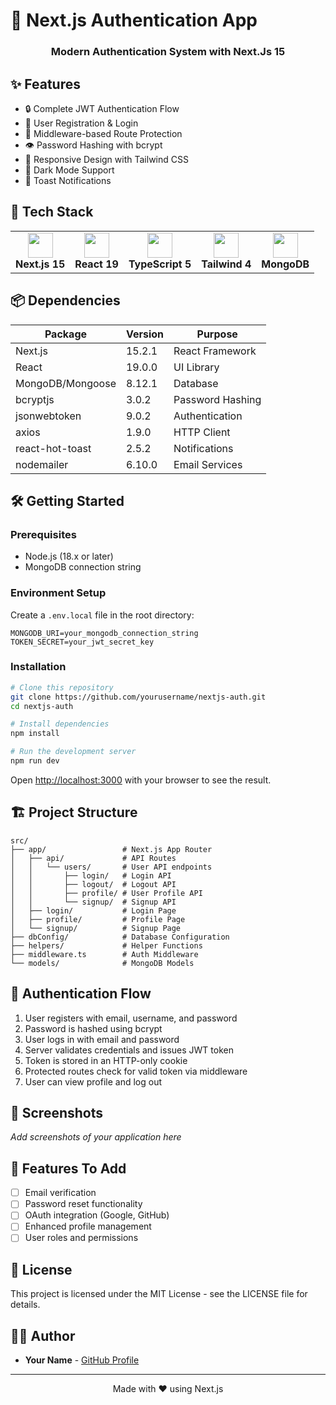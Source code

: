 # 🔐 Next.js Authentication App

<div align="center">
  <h3>Modern Authentication System with Next.Js 15</h3>
</div>

## ✨ Features

- 🔒 Complete JWT Authentication Flow
- 👤 User Registration & Login
- 🔄 Middleware-based Route Protection
- 👁️ Password Hashing with bcrypt
- 📱 Responsive Design with Tailwind CSS
- 🌙 Dark Mode Support
- 🍞 Toast Notifications

## 🚀 Tech Stack

<table>
  <tr>
    <td align="center">
      <img src="https://cdn.worldvectorlogo.com/logos/next-js.svg" width="40" height="40"/><br />
      <b>Next.js 15</b>
    </td>
    <td align="center">
      <img src="https://cdn.worldvectorlogo.com/logos/react-2.svg" width="40" height="40"/><br />
      <b>React 19</b>
    </td>
    <td align="center">
      <img src="https://cdn.worldvectorlogo.com/logos/typescript.svg" width="40" height="40"/><br />
      <b>TypeScript 5</b>
    </td>
    <td align="center">
      <img src="https://cdn.worldvectorlogo.com/logos/tailwind-css-2.svg" width="40" height="40"/><br />
      <b>Tailwind 4</b>
    </td>
    <td align="center">
      <img src="https://cdn.worldvectorlogo.com/logos/mongodb-icon-1.svg" width="40" height="40"/><br />
      <b>MongoDB</b>
    </td>
  </tr>
</table>

## 📦 Dependencies

| Package | Version | Purpose |
|---------|---------|---------|
| Next.js | 15.2.1 | React Framework |
| React | 19.0.0 | UI Library |
| MongoDB/Mongoose | 8.12.1 | Database |
| bcryptjs | 3.0.2 | Password Hashing |
| jsonwebtoken | 9.0.2 | Authentication |
| axios | 1.9.0 | HTTP Client |
| react-hot-toast | 2.5.2 | Notifications |
| nodemailer | 6.10.0 | Email Services |

## 🛠️ Getting Started

### Prerequisites

- Node.js (18.x or later)
- MongoDB connection string

### Environment Setup

Create a `.env.local` file in the root directory:

```
MONGODB_URI=your_mongodb_connection_string
TOKEN_SECRET=your_jwt_secret_key
```

### Installation

```bash
# Clone this repository
git clone https://github.com/yourusername/nextjs-auth.git
cd nextjs-auth

# Install dependencies
npm install

# Run the development server
npm run dev
```

Open [http://localhost:3000](http://localhost:3000) with your browser to see the result.

## 🏗️ Project Structure

```
src/
├── app/                 # Next.js App Router
│   ├── api/             # API Routes
│   │   └── users/       # User API endpoints
│   │       ├── login/   # Login API
│   │       ├── logout/  # Logout API
│   │       ├── profile/ # User Profile API
│   │       └── signup/  # Signup API
│   ├── login/           # Login Page
│   ├── profile/         # Profile Page
│   └── signup/          # Signup Page
├── dbConfig/            # Database Configuration
├── helpers/             # Helper Functions
├── middleware.ts        # Auth Middleware
└── models/              # MongoDB Models
```

## 🔄 Authentication Flow

1. User registers with email, username, and password
2. Password is hashed using bcrypt
3. User logs in with email and password
4. Server validates credentials and issues JWT token
5. Token is stored in an HTTP-only cookie
6. Protected routes check for valid token via middleware
7. User can view profile and log out

## 📱 Screenshots

*Add screenshots of your application here*

## 🧪 Features To Add

- [ ] Email verification
- [ ] Password reset functionality
- [ ] OAuth integration (Google, GitHub)
- [ ] Enhanced profile management
- [ ] User roles and permissions

## 📄 License

This project is licensed under the MIT License - see the LICENSE file for details.

## 👨‍💻 Author

- **Your Name** - [GitHub Profile](https://github.com/ardhrubo)

---

<div align="center">
  <p>Made with ❤️ using Next.js</p>
</div>

